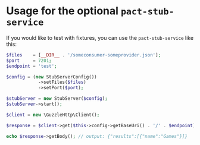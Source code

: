 # Usage for the optional `pact-stub-service`

If you would like to test with fixtures, you can use the `pact-stub-service` like this:

```php
$files    = [__DIR__ . '/someconsumer-someprovider.json'];
$port     = 7201;
$endpoint = 'test';

$config = (new StubServerConfig())
            ->setFiles($files)
            ->setPort($port);

$stubServer = new StubServer($config);
$stubServer->start();

$client = new \GuzzleHttp\Client();

$response = $client->get($this->config->getBaseUri() . '/' . $endpoint);

echo $response->getBody(); // output: {"results":[{"name":"Games"}]}
```
